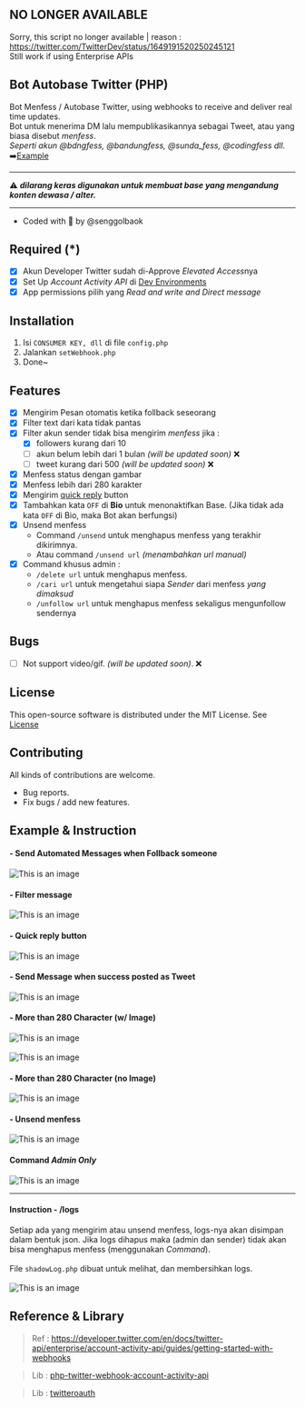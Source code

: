 ## NO LONGER AVAILABLE
Sorry, this script no longer available | reason : https://twitter.com/TwitterDev/status/1649191520250245121<br>
Still work if using Enterprise APIs


## Bot Autobase Twitter (PHP)

Bot Menfess / Autobase Twitter, using webhooks to receive and deliver real time updates.<br>
Bot untuk menerima DM lalu mempublikasikannya sebagai Tweet, atau yang biasa disebut *menfess*.<br>
*Seperti akun @bdngfess, @bandungfess, @sunda_fess, @codingfess dll*. <br>
:arrow_right:[Example](#example--instruction)
___
:warning: ***dilarang keras digunakan untuk membuat base yang mengandung konten dewasa / alter.***
___
- Coded with :smoking: by @senggolbaok

## Required (*)
- [x] Akun Developer Twitter sudah di-Approve *Elevated Access*nya
- [x] Set Up *Account Activity API* di [Dev Environments](https://developer.twitter.com/en/account/environments)
- [x] App permissions pilih yang *Read and write and Direct message*

## Installation
1. Isi `CONSUMER KEY, dll` di file `config.php`
2. Jalankan `setWebhook.php`
3. Done~

## Features
- [x] Mengirim Pesan otomatis ketika follback seseorang
- [x] Filter text dari kata tidak pantas
- [x] Filter akun sender tidak bisa mengirim *menfess* jika :
  - [x] followers kurang dari 10
  - [ ] akun belum lebih dari 1 bulan *(will be updated soon)* :x:
  - [ ] tweet kurang dari 500 *(will be updated soon)* :x:
- [x] Menfess status dengan gambar
- [x] Menfess lebih dari 280 karakter
- [x] Mengirim [quick reply](https://developer.twitter.com/en/docs/twitter-api/v1/direct-messages/quick-replies/api-reference/options) button
- [x] Tambahkan kata `OFF` di **Bio** untuk menonaktifkan Base. (Jika tidak ada kata `OFF` di Bio, maka Bot akan berfungsi)
- [x] Unsend menfess
  - Command `/unsend` untuk menghapus menfess yang terakhir dikirimnya.
  - Atau command `/unsend url` *(menambahkan url manual)* 
- [x] Command khusus admin : 
   - `/delete url` untuk menghapus menfess.
   - `/cari url` untuk mengetahui siapa *Sender* dari menfess *yang dimaksud*
   - `/unfollow url` untuk menghapus menfess sekaligus mengunfollow sendernya

## Bugs
- [ ] Not support video/gif. *(will be updated soon)*. :x:

## License
This open-source software is distributed under the MIT License. See [License](LICENSE)

## Contributing
All kinds of contributions are welcome.
- Bug reports.
- Fix bugs / add new features.

## Example & Instruction

#### - Send Automated Messages when Follback someone
![This is an image](contoh/git1.png)
#### - Filter message
![This is an image](contoh/git2.png)
#### - Quick reply button
![This is an image](contoh/git3.png)
#### - Send Message when success posted as Tweet
![This is an image](contoh/git4.png)
#### - More than 280 Character (w/ Image)
![This is an image](contoh/git5.png)
<br><br>![This is an image](contoh/git6.png)
#### - More than 280 Character (no Image)
![This is an image](contoh/git11.png)
#### - Unsend menfess
![This is an image](contoh/git7.png)
#### Command *Admin Only*
![This is an image](contoh/git8.png)
___
#### Instruction - /logs
Setiap ada yang mengirim atau unsend menfess, logs-nya akan disimpan dalam bentuk json. Jika logs dihapus maka (admin dan sender) tidak akan bisa menghapus menfess (menggunakan *Command*). <br><br>
File `shadowLog.php` dibuat untuk melihat, dan membersihkan logs. <br><br>
![This is an image](contoh/git9.png)

## Reference & Library

> Ref : https://developer.twitter.com/en/docs/twitter-api/enterprise/account-activity-api/guides/getting-started-with-webhooks

> Lib : [php-twitter-webhook-account-activity-api](https://github.com/sadaimudiNaadhar/php-twitter-webhook-account-activity-api)

> Lib : [twitteroauth](https://github.com/abraham/twitteroauth)
